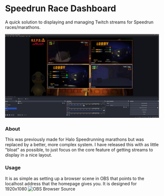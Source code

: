 # Speedrun Race Dashboard
A quick solution to displaying and managing Twitch streams for Speedrun races/marathons.

![OBS View](previewimages/obs.png)


### About
This was previously made for Halo Speedrunning marathons but was replaced by a better, more complex system. I have released this with as little "bloat" as possible, to just focus on the core feature of getting streams to display in a nice layout.

### Usage
It is as simple as setting up a browser scene in OBS that points to the localhost address that the homepage gives you. It is designed for 1920x1080
![OBS Browser Source](image.png)